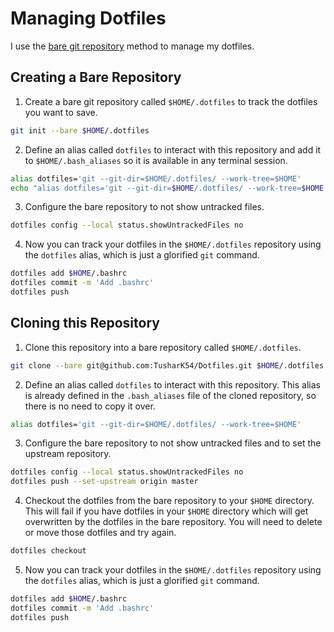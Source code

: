 # Managing Dotfiles
I use the [bare git repository](https://www.atlassian.com/git/tutorials/dotfiles) method to manage my dotfiles.

## Creating a Bare Repository

1. Create a bare git repository called `$HOME/.dotfiles` to track the dotfiles you want to save.
```bash
git init --bare $HOME/.dotfiles
```

2. Define an alias called `dotfiles` to interact with this repository and add it to `$HOME/.bash_aliases` so it is available in any terminal session.
```bash
alias dotfiles='git --git-dir=$HOME/.dotfiles/ --work-tree=$HOME'
echo "alias dotfiles='git --git-dir=$HOME/.dotfiles/ --work-tree=$HOME'" >> $HOME/.bash_aliases
```

3. Configure the bare repository to not show untracked files.
```bash
dotfiles config --local status.showUntrackedFiles no
```

4. Now you can track your dotfiles in the `$HOME/.dotfiles` repository using the `dotfiles` alias, which is just a glorified `git` command.
```bash
dotfiles add $HOME/.bashrc
dotfiles commit -m 'Add .bashrc'
dotfiles push
```

## Cloning this Repository

1. Clone this repository into a bare repository called `$HOME/.dotfiles`.
```bash
git clone --bare git@github.com:TusharK54/Dotfiles.git $HOME/.dotfiles
```

2. Define an alias called `dotfiles` to interact with this repository. This alias is already defined in the `.bash_aliases` file of the cloned repository, so there is no need to copy it over.
```bash
alias dotfiles='git --git-dir=$HOME/.dotfiles/ --work-tree=$HOME'
```

3. Configure the bare repository to not show untracked files and to set the upstream repository.
```bash
dotfiles config --local status.showUntrackedFiles no
dotfiles push --set-upstream origin master
```

4. Checkout the dotfiles from the bare repository to your `$HOME` directory. This will fail if you have dotfiles in your `$HOME` directory which will get overwritten by the dotfiles in the bare repository. You will need to delete or move those dotfiles and try again.
```bash
dotfiles checkout
```

5. Now you can track your dotfiles in the `$HOME/.dotfiles` repository using the `dotfiles` alias, which is just a glorified `git` command.
```bash
dotfiles add $HOME/.bashrc
dotfiles commit -m 'Add .bashrc'
dotfiles push
```
